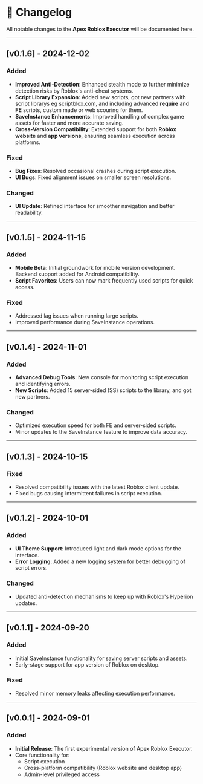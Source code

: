 # 📝 **Changelog**

All notable changes to the **Apex Roblox Executor** will be documented here.

---

## [v0.1.6] - 2024-12-02
### Added
- **Improved Anti-Detection**: Enhanced stealth mode to further minimize detection risks by Roblox's anti-cheat systems.
- **Script Library Expansion**: Added new scripts, got new partners with script librarys eg scriptblox.com, and including advanced **require** and **FE** scripts, custom made  or web scouring for them.
- **SaveInstance Enhancements**: Improved handling of complex game assets for faster and more accurate saving.
- **Cross-Version Compatibility**: Extended support for both **Roblox website** and **app versions**, ensuring seamless execution across platforms.

### Fixed
- **Bug Fixes**: Resolved occasional crashes during script execution.
- **UI Bugs**: Fixed alignment issues on smaller screen resolutions.

### Changed
- **UI Update**: Refined interface for smoother navigation and better readability.

---

## [v0.1.5] - 2024-11-15
### Added
- **Mobile Beta**: Initial groundwork for mobile version development. Backend support added for Android compatibility.
- **Script Favorites**: Users can now mark frequently used scripts for quick access.

### Fixed
- Addressed lag issues when running large scripts.
- Improved performance during SaveInstance operations.

---

## [v0.1.4] - 2024-11-01
### Added
- **Advanced Debug Tools**: New console for monitoring script execution and identifying errors.
- **New Scripts**: Added 15 server-sided (SS) scripts to the library, and got new partners.

### Changed
- Optimized execution speed for both FE and server-sided scripts.
- Minor updates to the SaveInstance feature to improve data accuracy.

---

## [v0.1.3] - 2024-10-15
### Fixed
- Resolved compatibility issues with the latest Roblox client update.
- Fixed bugs causing intermittent failures in script execution.

---

## [v0.1.2] - 2024-10-01
### Added
- **UI Theme Support**: Introduced light and dark mode options for the interface.
- **Error Logging**: Added a new logging system for better debugging of script errors.

### Changed
- Updated anti-detection mechanisms to keep up with Roblox's Hyperion updates.

---

## [v0.1.1] - 2024-09-20
### Added
- Initial SaveInstance functionality for saving server scripts and assets.
- Early-stage support for app version of Roblox on desktop.

### Fixed
- Resolved minor memory leaks affecting execution performance.

---

## [v0.0.1] - 2024-09-01
### Added
- **Initial Release**: The first experimental version of Apex Roblox Executor.
- Core functionality for:
  - Script execution
  - Cross-platform compatibility (Roblox website and desktop app)
  - Admin-level privileged access
